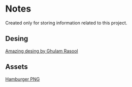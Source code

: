 # Notes

Created only for storing information related to this project.

## Desing
[Amazing desing by Ghulam Rasool](https://dribbble.com/shots/14952712-Food-Mobile-App-Design)

## Assets
[Hamburger PNG](https://img2.gratispng.com/20171216/2b4/hamburger-burger-png-image-5a35e0977d5010.2702402215134803435133.jpg)
